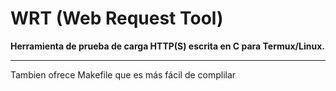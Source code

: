 # WRT (Web Request Tool)
**Herramienta de prueba de carga HTTP(S) escrita en C para Termux/Linux.**

---

Tambien ofrece Makefile que es más fácil de complilar
